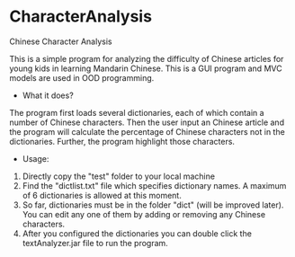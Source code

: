 CharacterAnalysis
=================

Chinese Character Analysis

This is a simple program for analyzing the difficulty of Chinese articles for young kids in learning Mandarin Chinese.
This is a GUI program and MVC models are used in OOD programming.

* What it does?

The program first loads several dictionaries, each of which contain a number of Chinese characters. Then the user input
an Chinese article and the program will calculate the percentage of Chinese characters not in the dictionaries. Further,
the program highlight those characters.

* Usage:

1. Directly copy the "test" folder to your local machine
2. Find the "dictlist.txt" file which specifies dictionary names. A maximum of 6 dictionaries is allowed at this moment.
3. So far, dictionaries must be in the folder "dict" (will be improved later). You can edit any one of them by adding or removing any Chinese characters.
4. After you configured the dictionaries you can double click the textAnalyzer.jar file to run the program. 
